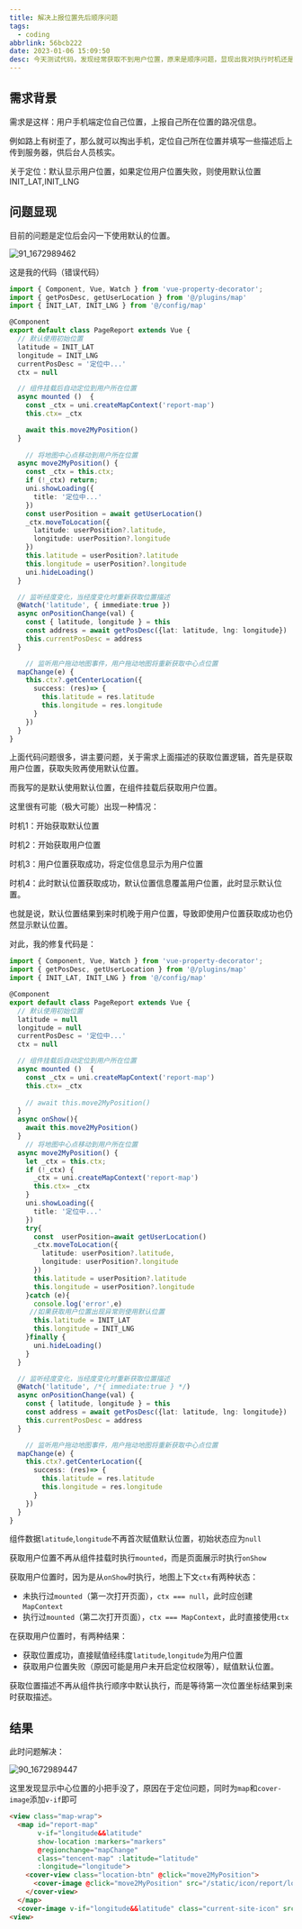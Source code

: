 ```yaml
---
title: 解决上报位置先后顺序问题
tags:
  - coding
abbrlink: 56bcb222
date: 2023-01-06 15:09:50
desc: 今天测试代码，发现经常获取不到用户位置，原来是顺序问题，显现出我对执行时机还是没有很熟练。
---
```





## 需求背景

需求是这样：用户手机端定位自己位置，上报自己所在位置的路况信息。

例如路上有树歪了，那么就可以掏出手机，定位自己所在位置并填写一些描述后上传到服务器，供后台人员核实。

关于定位：默认显示用户位置，如果定位用户位置失败，则使用默认位置INIT_LAT,INIT_LNG

## 问题显现

目前的问题是定位后会闪一下使用默认的位置。

![91_1672989462](解决上报位置先后顺序问题/91_1672989462.gif)

这是我的代码（错误代码）

```typescript
import { Component, Vue, Watch } from 'vue-property-decorator';
import { getPosDesc, getUserLocation } from '@/plugins/map'
import { INIT_LAT, INIT_LNG } from '@/config/map'

@Component
export default class PageReport extends Vue {
  // 默认使用初始位置
  latitude = INIT_LAT
  longitude = INIT_LNG
  currentPosDesc = '定位中...'
  ctx = null

  // 组件挂载后自动定位到用户所在位置
  async mounted ()  {
    const _ctx = uni.createMapContext('report-map')
    this.ctx= _ctx

    await this.move2MyPosition()
  }
  
 	// 将地图中心点移动到用户所在位置
  async move2MyPosition() {
    const _ctx = this.ctx;
    if (!_ctx) return;
    uni.showLoading({
      title: '定位中...'
    })
    const userPosition = await getUserLocation()
    _ctx.moveToLocation({
      latitude: userPosition?.latitude,
      longitude: userPosition?.longitude
    })
    this.latitude = userPosition?.latitude
    this.longitude = userPosition?.longitude
    uni.hideLoading()
  }

  // 监听经度变化，当经度变化时重新获取位置描述
  @Watch('latitude', { immediate:true })
  async onPositionChange(val) {
    const { latitude, longitude } = this
    const address = await getPosDesc({lat: latitude, lng: longitude})
    this.currentPosDesc = address
  }

	// 监听用户拖动地图事件，用户拖动地图将重新获取中心点位置
  mapChange(e) {
    this.ctx?.getCenterLocation({
      success: (res)=> {
        this.latitude = res.latitude
        this.longitude = res.longitude
      }
    })
  }
}
```

上面代码问题很多，讲主要问题，关于需求上面描述的获取位置逻辑，首先是获取用户位置，获取失败再使用默认位置。

而我写的是默认使用默认位置，在组件挂载后获取用户位置。

这里很有可能（极大可能）出现一种情况：

时机1：开始获取默认位置

时机2：开始获取用户位置

时机3：用户位置获取成功，将定位信息显示为用户位置

时机4：此时默认位置获取成功，默认位置信息覆盖用户位置，此时显示默认位置。

也就是说，默认位置结果到来时机晚于用户位置，导致即使用户位置获取成功也仍然显示默认位置。

对此，我的修复代码是：

```typescript
import { Component, Vue, Watch } from 'vue-property-decorator';
import { getPosDesc, getUserLocation } from '@/plugins/map'
import { INIT_LAT, INIT_LNG } from '@/config/map'

@Component
export default class PageReport extends Vue {
  // 默认使用初始位置
  latitude = null
  longitude = null
  currentPosDesc = '定位中...'
  ctx = null

  // 组件挂载后自动定位到用户所在位置
  async mounted ()  {
    const _ctx = uni.createMapContext('report-map')
    this.ctx= _ctx
		
    // await this.move2MyPosition()
  }
  async onShow(){
    await this.move2MyPosition()
  }
 	// 将地图中心点移动到用户所在位置
  async move2MyPosition() {
    let _ctx = this.ctx;
    if (!_ctx) {
      _ctx = uni.createMapContext('report-map')
      this.ctx= _ctx
    }
    uni.showLoading({
      title: '定位中...'
    })
    try{
      const  userPosition=await getUserLocation()
      _ctx.moveToLocation({
        latitude: userPosition?.latitude,
        longitude: userPosition?.longitude
      })
      this.latitude = userPosition?.latitude
      this.longitude = userPosition?.longitude
    }catch (e){
      console.log('error',e)
     //如果获取用户位置出现异常则使用默认位置
      this.latitude = INIT_LAT
      this.longitude = INIT_LNG
    }finally {
      uni.hideLoading()
    }
  }

  // 监听经度变化，当经度变化时重新获取位置描述
  @Watch('latitude', /*{ immediate:true } */)
  async onPositionChange(val) {
    const { latitude, longitude } = this
    const address = await getPosDesc({lat: latitude, lng: longitude})
    this.currentPosDesc = address
  }

	// 监听用户拖动地图事件，用户拖动地图将重新获取中心点位置
  mapChange(e) {
    this.ctx?.getCenterLocation({
      success: (res)=> {
        this.latitude = res.latitude
        this.longitude = res.longitude
      }
    })
  }
}
```

组件数据`latitude`,`longitude`不再首次赋值默认位置，初始状态应为`null`

获取用户位置不再从组件挂载时执行`mounted`，而是页面展示时执行`onShow`

获取用户位置时，因为是从`onShow`时执行，地图上下文`ctx`有两种状态：

- 未执行过`mounted`（第一次打开页面），`ctx === null`，此时应创建`MapContext`
- 执行过`mounted`（第二次打开页面），`ctx === MapContext`，此时直接使用`ctx`

在获取用户位置时，有两种结果：

- 获取位置成功，直接赋值经纬度`latitude`,`longitude`为用户位置
- 获取用户位置失败（原因可能是用户未开启定位权限等），赋值默认位置。

获取位置描述不再从组件执行顺序中默认执行，而是等待第一次位置坐标结果到来时获取描述。

## 结果

此时问题解决：

![90_1672989447](解决上报位置先后顺序问题/90_1672989447.gif)

这里发现显示中心位置的小把手没了，原因在于定位问题，同时为`map`和`cover-image`添加`v-if`即可

```html
<view class="map-wrap">
  <map id="report-map" 
       v-if="longitude&&latitude"
       show-location :markers="markers"
       @regionchange="mapChange"
       class="tencent-map" :latitude="latitude"
       :longitude="longitude">
    <cover-view class="location-btn" @click="move2MyPosition">
      <cover-image @click="move2MyPosition" src="/static/icon/report/location.png" class="icon" mode="widthFix" />
    </cover-view>
  </map>
  <cover-image v-if="longitude&&latitude" class="current-site-icon" src="/static/icon/report/choice-marker.png"/>
<view>
```

